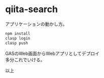 # qiita-search

アプリケーションの動かし方。

```sh
npm install
clasp login
clasp push
```

GASのWeb画面からWebアプリとしてデプロイ  
多分これでいける。

以上

